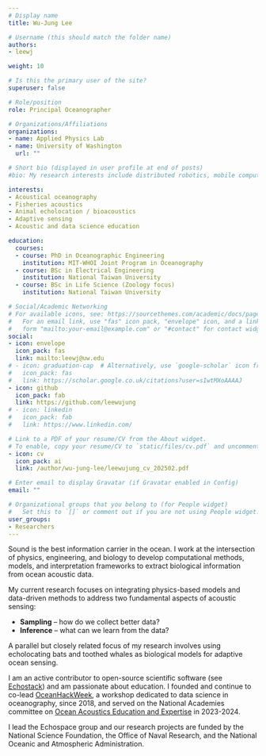 ```yaml
---
# Display name
title: Wu-Jung Lee

# Username (this should match the folder name)
authors:
- leewj

weight: 10

# Is this the primary user of the site?
superuser: false

# Role/position
role: Principal Oceanographer

# Organizations/Affiliations
organizations:
- name: Applied Physics Lab
- name: University of Washington
  url: ""

# Short bio (displayed in user profile at end of posts)
#bio: My research interests include distributed robotics, mobile computing and programmable matter.

interests:
- Acoustical oceanography
- Fisheries acoustics
- Animal echolocation / bioacoustics
- Adaptive sensing
- Acoustic and data science education

education:
  courses:
  - course: PhD in Oceanographic Engineering
    institution: MIT-WHOI Joint Program in Oceanography
  - course: BSc in Electrical Engineering
    institution: National Taiwan University
  - course: BSc in Life Science (Zoology focus)
    institution: National Taiwan University

# Social/Academic Networking
# For available icons, see: https://sourcethemes.com/academic/docs/page-builder/#icons
#   For an email link, use "fas" icon pack, "envelope" icon, and a link in the
#   form "mailto:your-email@example.com" or "#contact" for contact widget.
social:
- icon: envelope
  icon_pack: fas
  link: mailto:leewj@uw.edu
# - icon: graduation-cap  # Alternatively, use `google-scholar` icon from `ai` icon pack
#   icon_pack: fas
#   link: https://scholar.google.co.uk/citations?user=sIwtMXoAAAAJ
- icon: github
  icon_pack: fab
  link: https://github.com/leewujung
# - icon: linkedin
#   icon_pack: fab
#   link: https://www.linkedin.com/

# Link to a PDF of your resume/CV from the About widget.
# To enable, copy your resume/CV to `static/files/cv.pdf` and uncomment the lines below.
- icon: cv
  icon_pack: ai
  link: /author/wu-jung-lee/leewujung_cv_202502.pdf

# Enter email to display Gravatar (if Gravatar enabled in Config)
email: ""

# Organizational groups that you belong to (for People widget)
#   Set this to `[]` or comment out if you are not using People widget.
user_groups:
- Researchers
---
```


Sound is the best information carrier in the ocean. I work at the intersection of physics, engineering, and biology to develop computational methods, models, and interpretation frameworks to extract biological information from ocean acoustic data. 

My current research focuses on integrating physics-based models and data-driven methods to address two fundamental aspects of acoustic sensing:

* **Sampling** – how do we collect better data?
* **Inference** – what can we learn from the data?

A parallel but closely related focus of my research involves using echolocating bats and toothed whales as biological models for adaptive ocean sensing.

I am an active contributor to open-source scientific software (see [Echostack](https://proceedings.scipy.org/articles/WXRH8633)) and am passionate about education. I founded and continue to co-lead [OceanHackWeek](https://oceanhackweek.github.io/), a workshop dedicated to data science in oceanography, since 2018, and served on the National Academies committee on [Ocean Acoustics Education and Expertise](https://www.nationalacademies.org/our-work/ocean-acoustics-education-and-expertise) in 2023-2024.

I lead the Echospace group and our research projects are funded by the National Science Foundation, the Office of Naval Research, and the National Oceanic and Atmospheric Administration.
